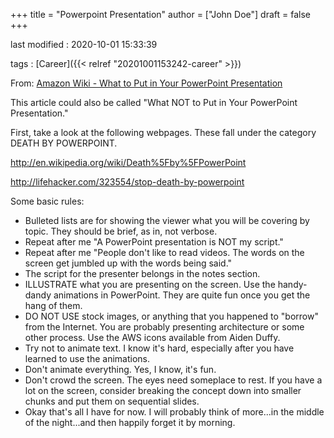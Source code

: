 +++
title = "Powerpoint Presentation"
author = ["John Doe"]
draft = false
+++

last modified
: 2020-10-01 15:33:39


tags
: [Career]({{< relref "20201001153242-career" >}})

From: [Amazon Wiki - What to Put in Your PowerPoint Presentation](https://w.amazon.com/index.php/What%20to%20Put%20in%20Your%20PowerPoint%20Presentation)

This article could also be called "What NOT to Put in Your PowerPoint Presentation."

First, take a look at the following webpages. These fall under the category DEATH BY POWERPOINT.

<http://en.wikipedia.org/wiki/Death%5Fby%5FPowerPoint>

<http://lifehacker.com/323554/stop-death-by-powerpoint>

Some basic rules:

-   Bulleted lists are for showing the viewer what you will be covering by topic. They should be brief, as in, not verbose.
-   Repeat after me "A PowerPoint presentation is NOT my script."
-   Repeat after me "People don't like to read videos. The words on the screen get jumbled up with the words being said."
-   The script for the presenter belongs in the notes section.
-   ILLUSTRATE what you are presenting on the screen. Use the handy-dandy animations in PowerPoint. They are quite fun once you get the hang of them.
-   DO NOT USE stock images, or anything that you happened to "borrow" from the Internet. You are probably presenting architecture or some other process. Use the AWS icons available from Aiden Duffy.
-   Try not to animate text. I know it's hard, especially after you have learned to use the animations.
-   Don't animate everything. Yes, I know, it's fun.
-   Don't crowd the screen. The eyes need someplace to rest. If you have a lot on the screen, consider breaking the concept down into smaller chunks and put them on sequential slides.
-   Okay that's all I have for now. I will probably think of more...in the middle of the night...and then happily forget it by morning.
